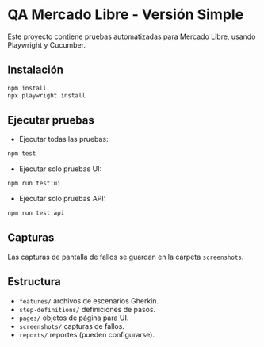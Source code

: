 # QA Mercado Libre - Versión Simple

Este proyecto contiene pruebas automatizadas para Mercado Libre, usando Playwright y Cucumber.

## Instalación

```bash
npm install
npx playwright install
```

## Ejecutar pruebas

- Ejecutar todas las pruebas:

```bash
npm test
```

- Ejecutar solo pruebas UI:

```bash
npm run test:ui
```

- Ejecutar solo pruebas API:

```bash
npm run test:api
```

## Capturas

Las capturas de pantalla de fallos se guardan en la carpeta `screenshots`.

## Estructura

- `features/` archivos de escenarios Gherkin.
- `step-definitions/` definiciones de pasos.
- `pages/` objetos de página para UI.
- `screenshots/` capturas de fallos.
- `reports/` reportes (pueden configurarse).